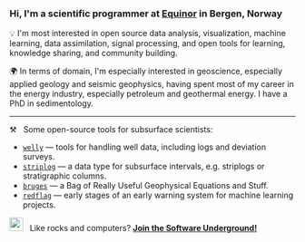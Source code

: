 ### Hi, I'm a scientific programmer at [Equinor](https://github.com/equinor) in Bergen, Norway

💡 I'm most interested in open source data analysis, visualization, machine learning, data assimilation, signal processing, and open tools for learning, knowledge sharing, and community building. 

🌍 In terms of domain, I'm especially interested in geoscience, especially applied geology and seismic geophysics, having spent most of my career in the energy industry, especially petroleum and geothermal energy. I have a PhD in sedimentology.

---

:hammer_and_pick: &nbsp; Some open-source tools for subsurface scientists:

- [`welly`](https://github.com/agile-geoscience/welly) &mdash; tools for handling well data, including logs and deviation surveys.
- [`striplog`](https://github.com/agile-geoscience/striplog) &mdash; a data type for subsurface intervals, e.g. striplogs or stratigraphic columns.
- [`bruges`](https://github.com/agile-geoscience/bruges) &mdash; a Bag of Really Useful Geophysical Equations and Stuff.
- [`redflag`](https://github.com/agile-geoscience/redflag) &mdash; early stages of an early warning system for machine learning projects.

<img src="https://pbs.twimg.com/profile_images/1542846902118514688/YmNvnNYc_400x400.jpg" width=24px /> &nbsp; Like rocks and computers? [**Join the Software Underground!**](https://softwareunderground.org/slack)
